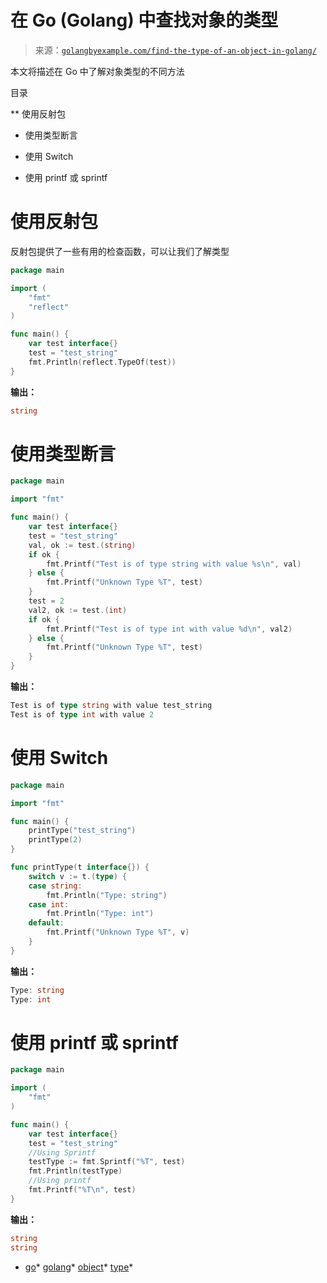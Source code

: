 <!--yml

类别：未分类

日期：2024-10-13 06:05:03

-->

# 在 Go (Golang) 中查找对象的类型

> 来源：[`golangbyexample.com/find-the-type-of-an-object-in-golang/`](https://golangbyexample.com/find-the-type-of-an-object-in-golang/)

本文将描述在 Go 中了解对象类型的不同方法

目录

**   使用反射包

+   使用类型断言

+   使用 Switch

+   使用 printf 或 sprintf

# **使用反射包**

反射包提供了一些有用的检查函数，可以让我们了解类型

```go
package main

import (
    "fmt"
    "reflect"
)

func main() {
    var test interface{}
    test = "test_string"
    fmt.Println(reflect.TypeOf(test))
}
```

**输出：**

```go
string
```

# **使用类型断言**

```go
package main

import "fmt"

func main() {
    var test interface{}
    test = "test_string"
    val, ok := test.(string)
    if ok {
        fmt.Printf("Test is of type string with value %s\n", val)
    } else {
        fmt.Printf("Unknown Type %T", test)
    }
    test = 2
    val2, ok := test.(int)
    if ok {
        fmt.Printf("Test is of type int with value %d\n", val2)
    } else {
        fmt.Printf("Unknown Type %T", test)
    }
}
```

**输出：**

```go
Test is of type string with value test_string
Test is of type int with value 2
```

# **使用 Switch**

```go
package main

import "fmt"

func main() {
    printType("test_string")
    printType(2)
}

func printType(t interface{}) {
    switch v := t.(type) {
    case string:
        fmt.Println("Type: string")
    case int:
        fmt.Println("Type: int")
    default:
        fmt.Printf("Unknown Type %T", v)
    }
}
```

**输出：**

```go
Type: string
Type: int
```

# **使用 printf 或 sprintf**

```go
package main

import (
    "fmt"
)

func main() {
    var test interface{}
    test = "test_string"
    //Using Sprintf
    testType := fmt.Sprintf("%T", test)
    fmt.Println(testType)
    //Using printf
    fmt.Printf("%T\n", test)
}
```

**输出：**

```go
string
string
```

+   [go](https://golangbyexample.com/tag/go/)*   [golang](https://golangbyexample.com/tag/golang/)*   [object](https://golangbyexample.com/tag/object/)*   [type](https://golangbyexample.com/tag/type/)*
